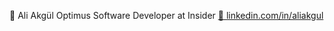 👱 Ali Akgül Optimus Software Developer at Insider [📇 linkedin.com/in/aliakgul](https://linkedin.com/in/aliakgul)
